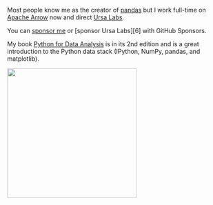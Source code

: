 Most people know me as the creator of [pandas][1] but I work full-time on
[Apache Arrow][2] now and direct [Ursa Labs][4].

You can [sponsor me][5] or [sponsor Ursa Labs][6] with GitHub Sponsors.

My book [Python for Data Analysis][3] is in its 2nd edition and is a great
introduction to the Python data stack (IPython, NumPy, pandas, and matplotlib).

<a href="https://amzn.to/2KI5JJw">
  <img class="img-responsive" src="https://covers.oreillystatic.com/images/0636920050896/cat.gif"
       height="300" alt="">
</a>

[1]: https://github.com/pandas-dev/pandas
[2]: http://github.com/apache/arrow
[3]: https://amzn.to/2KI5JJw
[4]: https://ursalabs.org/
[5]: https://github.com/sponsors/wesm
[5]: https://github.com/sponsors/ursa-labs